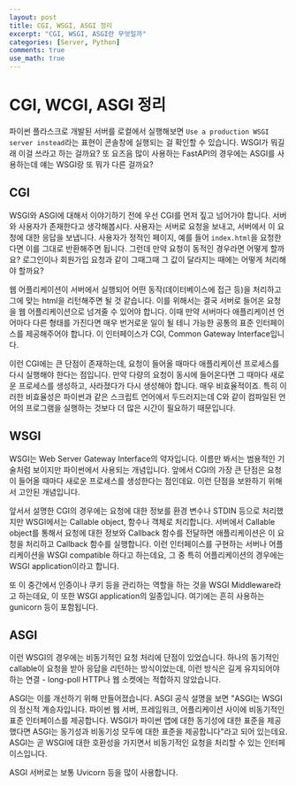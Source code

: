 ```yaml
---
layout: post
title: CGI, WSGI, ASGI 정리
excerpt: "CGI, WSGI, ASGI란 무엇일까"
categories: [Server, Python]
comments: true
use_math: true
---
```


# CGI, WCGI, ASGI 정리

파이썬 플라스크로 개발된 서버를 로컬에서 실행해보면 `Use a production WSGI server instead`라는 표현이 콘솔창에 실행되는 걸 확인할 수 있습니다. WSGI가 뭐길래 이걸 쓰라고 하는 걸까요? 또 요즈음 많이 사용하는 FastAPI의 경우에는 ASGI를 사용하는데 얘는 WSGI랑 또 뭐가 다른 걸까요?


## CGI

WSGI와 ASGI에 대해서 이야기하기 전에 우선 CGI를 먼저 짚고 넘어가야 합니다. 서버와 사용자가 존재한다고 생각해봅시다. 사용자는 서버로 요청을 보내고, 서버에서 이 요청에 대한 응답을 보냅니다. 사용자가 정적인 페이지, 예를 들어 `index.html`을 요청한다면 이를 그대로 반환해주면 됩니다. 그런데 만약 요청이 동적인 경우라면 어떻게 할까요? 로그인이나 회원가입 요청과 같이 그때그때 그 값이 달라지는 때에는 어떻게 처리해야 할까요?

웹 어플리케이션이 서버에서 실행되어 어떤 동작(데이터베이스에 접근 등)을 처리하고 그에 맞는 html을 리턴해주면 될 것 같습니다. 이를 위해서는 결국 서버로 들어온 요청을 웹 어플리케이션으로 넘겨줄 수 있어야 합니다. 이때 만약 서버마다 애플리케이션 언어마다 다른 형태를 가진다면 매우 번거로운 일이 될 테니 가능한 공통의 표준 인터페이스를 제공해주어야 합니다. 이 인터페이스가 CGI, Common Gateway Interface입니다.

이런 CGI에는 큰 단점이 존재하는데, 요청이 들어올 때마다 애플리케이션 프로세스를 다시 실행해야 한다는 점입니다. 만약 다량의 요청이 동시에 들어온다면 그 때마다 새로운 프로세스를 생성하고, 사라졌다가 다시 생성해야 합니다. 매우 비효율적이죠. 특히 이러한 비효율성은 파이썬과 같은 스크립트 언어에서 두드러지는데 C와 같이 컴파일된 언어의 프로그램을 실행하는 것보다 더 많은 시간이 필요하기 때문입니다.

## WSGI

WSGI는 Web Server Gateway Interface의 약자입니다. 이름만 봐서는 범용적인 기술처럼 보이지만 파이썬에서 사용되는 개념입니다. 앞에서 CGI의 가장 큰 단점은 요청이 들어올 때마다 새로운 프로세스를 생성한다는 점인데요. 이런 단점을 보완하기 위해서 고안된 개념입니다.

앞서서 설명한 CGI의 경우에는 요청에 대한 정보를 환경 변수나 STDIN 등으로 처리했지만 WSGI에서는 Callable object, 함수나 객체로 처리합니다. 서버에서 Callable object를 통해서 요청에 대한 정보와 Callback 함수를 전달하면 애플리케이션은 이 요청을 처리하고 Callback 함수를 실행합니다. 이런 인터페이스를 구현하는 서버나 어플리케이션을 WSGI compatible 하다고 하는데요, 그 중 특히 어플리케이션의 경우에는 WSGI application이라고 합니다.

또 이 중간에서 인증이나 쿠키 등을 관리하는 역할을 하는 것을 WSGI Middleware라고 하는데요, 이 또한 WSGI application의 일종입니다. 여기에는 흔히 사용하는 gunicorn 등이 포함됩니다.

## ASGI

이런 WSGI의 경우에는 비동기적인 요청 처리에 단점이 있었습니다. 하나의 동기적인 callable이 요청을 받아 응답을 리턴하는 방식이었는데, 이런 방식은 길게 유지되어야 하는 연결 - long-poll HTTP나 웹 소켓에는 적합하지 않았습니다. 

ASGI는 이를 개선하기 위해 만들어졌습니다. ASGI 공식 설명을 보면 "ASGI는 WSGI의 정신적 계승자입니다. 파이썬 웹 서버, 프레임워크, 어플리케이션 사이에 비동기적인 표준 인터페이스를 제공합니다. WSGI가 파이썬 앱에 대한 동기성에 대한 표준을 제공했다면 ASGI는 동기성과 비동기성 모두에 대한 표준을 제공합니다"라고 되어 있는데요. ASGI는 곧 WSGI에 대한 호환성을 가지면서 비동기적인 요청을 처리할 수 있는 인터페이스입니다.

ASGI 서버로는 보통 Uvicorn 등을 많이 사용합니다.
